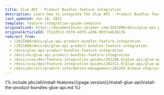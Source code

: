 ```yaml
---
title: Glue API - Product Bundles feature integration
description: Learn how to integrate the Glue API - Product Bundles feature into a Spryker project.
last_updated: Jun 18, 2021
template: feature-integration-guide-template
originalLink: https://documentation.spryker.com/2021080/docs/glue-api-product-bundles-feature-integration
originalArticleId: 7512d512-55f0-4d75-a206-993fe4b3617b
redirect_from:
  - /2021080/docs/glue-api-product-bundles-feature-integration
  - /2021080/docs/en/glue-api-product-bundles-feature-integration
  - /docs/glue-api-product-bundles-feature-integration
  - /docs/en/glue-api-product-bundles-feature-integration
  - /docs/scos/dev/feature-integration-guides/202200.0/glue-api/glue-api-product-bundles-feature-integration.html
  - /docs/scos/dev/feature-integration-guides/202311.0/glue-api/glue-api-product-bundles-feature-integration.html
  - /docs/pbc/all/product-information-management/202204.0/base-shop/install-and-upgrade/install-glue-api/install-the-product-bundles-glue-api.html
---
```


{% include pbc/all/install-features/{{page.version}}/install-glue-api/install-the-product-bundles-glue-api.md %} <!-- To edit, see /_includes/pbc/all/install-features/202311.0/install-glue-api/install-the-product-bundles-glue-api.md -->
